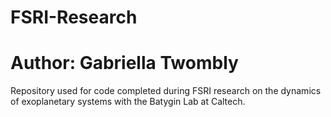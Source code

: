 # FSRI-Research
# Author: Gabriella Twombly
Repository used for code completed during FSRI research on the dynamics of exoplanetary systems with the Batygin Lab at Caltech.
